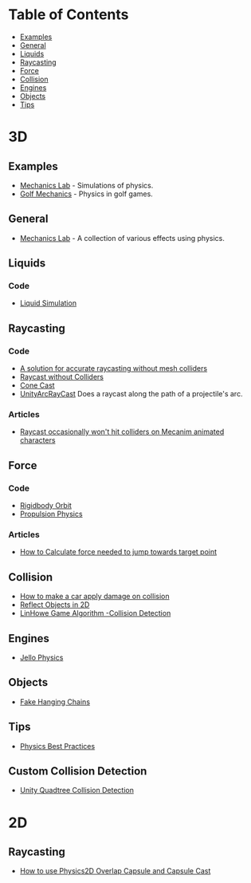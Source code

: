 # Table of Contents
- [Examples](#Examples)
- [General](#General)
- [Liquids](#Liquids)
- [Raycasting](#Raycasting)
- [Force](#Force)
- [Collision](#Collision)
- [Engines](#Engines)
- [Objects](#Objects)
- [Tips](#Tips)
# 3D
## Examples
* [Mechanics Lab](https://github.com/dpreid/mechanicsLab) - Simulations of physics.
* [Golf Mechanics](https://github.com/brogan89/Golf-Mechanics) - Physics in golf games.

## General
* [Mechanics Lab](https://github.com/dpreid/mechanicsLab) - A collection of various effects using physics.  

## Liquids
### Code
* [Liquid Simulation](https://github.com/ivuecode/Liquid-Simulation)

## Raycasting
### Code
* [A solution for accurate raycasting without mesh colliders](https://forum.unity.com/threads/a-solution-for-accurate-raycasting-without-mesh-colliders.134554/)
* [Raycast without Colliders](https://forum.unity.com/threads/raycast-without-colliders.14378/)
* [Cone Cast](trinit.es/unity/scripts/csharp/raycast/Conecast.cs) 
* [UnityArcRayCast](https://github.com/williamrjackson/UnityArcRayCast)
Does a raycast along the path of a projectile's arc.
### Articles
* [Raycast occasionally won't hit colliders on Mecanim animated characters](https://answers.unity.com/questions/746716/raycast-occasionally-wont-hit-colliders-on-mecanim.html)

## Force
### Code
* [Rigidbody Orbit](https://github.com/edom18/RigidbodyOrbit)
* [Propulsion Physics](https://github.com/calebhc/propulsion-physics)
### Articles
* [How to Calculate force needed to jump towards target point](https://forum.unity.com/threads/how-to-calculate-force-needed-to-jump-towards-target-point.372288/)
## Collision
* [How to make a car apply damage on collision](http://answers.unity3d.com/questions/17318/how-to-make-car-apply-damage-on-collision-an-objec.html)
* [Reflect Objects in 2D](http://www.theappguruz.com/blog/reflect-object-in-unity2d)
* [LinHowe Game Algorithm -Collision Detection](https://github.com/IceLanguage/LinHoweGameAlgorithm/tree/master/Assets/Scripts/06-collisionDetection)

## Engines
* [Jello Physics](https://github.com/kwanchangnim/Jello-Physics)

## Objects
* [Fake Hanging Chains](https://github.com/forestrf/Fake-hanging-chains)
## Tips
* [Physics Best Practices](https://unity3d.com/learn/tutorials/topics/physics/physics-best-practices?playlist=30089)


## Custom Collision Detection
* [Unity Quadtree Collision Detection](https://github.com/MrTrueChina/Unity-Quadtree-Collision-Detection)

# 2D

## Raycasting
* [How to use Physics2D Overlap Capsule and Capsule Cast](https://forum.unity.com/threads/how-to-use-the-new-physics2d-overlapcapsule-capsulecast.455232/) 
